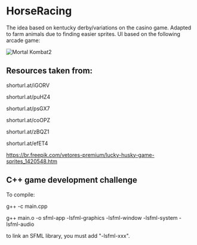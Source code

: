 # HorseRacing

The idea based on kentucky derby/variations on the casino game. Adapted to farm animals due to finding easier sprites. UI based on the following arcade game:

![Mortal Kombat2](https://github.com/mquinaz/HorseRacing/blob/main/resource/mortalKombatArcade.jpg)
## Resources taken from:

shorturl.at/iGORV

shorturl.at/puHZ4

shorturl.at/psGX7

shorturl.at/coOPZ

shorturl.at/zBQZ1

shorturl.at/efET4

https://br.freepik.com/vetores-premium/lucky-husky-game-sprites_1420548.htm


## C++ game development challenge

To compile:

g++ -c main.cpp

g++ main.o -o sfml-app -lsfml-graphics -lsfml-window -lsfml-system -lsfml-audio

to link an SFML library, you must add "-lsfml-xxx".

